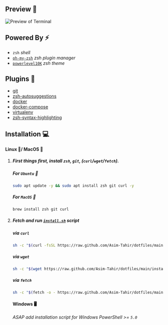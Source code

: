 ## Preview 👀

![Preview of Terminal](https://user-images.githubusercontent.com/29407019/99193512-81b49e00-278a-11eb-9844-273df11536f4.png)

## Powered By ⚡

- `zsh` _shell_
- [`oh-my-zsh`](https://github.com/ohmyzsh/ohmyzsh) _zsh plugin manager_
- [`powerlevel10K`](https://github.com/romkatv/powerlevel10k) _zsh theme_

## Plugins 🔌

- [git](https://github.com/ohmyzsh/ohmyzsh/blob/master/plugins/git/git.plugin.zsh)
- [zsh-autosuggestions](https://github.com/zsh-users/zsh-autosuggestions)
- [docker](https://github.com/ohmyzsh/ohmyzsh/tree/master/plugins/docker)
- [docker-compose](https://github.com/ohmyzsh/ohmyzsh/tree/master/plugins/docker-compose)
- [virtualenv](https://github.com/ohmyzsh/ohmyzsh/tree/master/plugins/virtualenv)
- [zsh-syntax-highlighting](https://github.com/zsh-users/zsh-syntax-highlighting)

## Installation 💻

#### Linux 🐧/ MacOS 🍎

1.  ##### First things first, install `zsh`, `git`, (`curl`/`wget`/`fetch`).
    ##### For `Ubuntu` 🐧
    ```bash
    sudo apt update -y && sudo apt install zsh git curl -y
    ```
    ##### For `MacOS` 🍎
    ```bash
    brew install zsh git curl
    ```
2.  ##### Fetch and run [`install.sh`](https://github.com/Asim-Tahir/dotfiles/blob/main/install.sh) script

    ##### via `curl`
    ```bash
    sh -c "$(curl -fsSL https://raw.github.com/Asim-Tahir/dotfiles/main/install.sh)"
    ```

    ##### via `wget`
    ```bash
    sh -c "$(wget https://raw.github.com/Asim-Tahir/dotfiles/main/install.sh -O -)"
    ```

    ##### via `fetch`
    ```bash
    sh -c "$(fetch -o - https://raw.github.com/Asim-Tahir/dotfiles/main/install.sh)"
    ```

    #### Windows 🖥️
    *ASAP add installation script for Windows PowerShell >= `5.0`*

    <!-- NOT READY YET -->
    <!-- #### PowerShell
    ```powershell
    iwr -URI https://raw.github.com/Asim-Tahir/dotfiles/main/install.ps1 -OutFile install.ps1 | powershell -c -noprofile -executionpolicy bypass -
    ``` -->

    <br/>

<!-- - `docker` and `docker-compose` support. Easily display dotfiles.
  #### `docker`
  ```bash
  docker run --rm -it asimtahir/dotfiles sh
  ```
  #### `docker-compose`
  ```bash
  docker-compose up --rm -it
  ```
 -->
